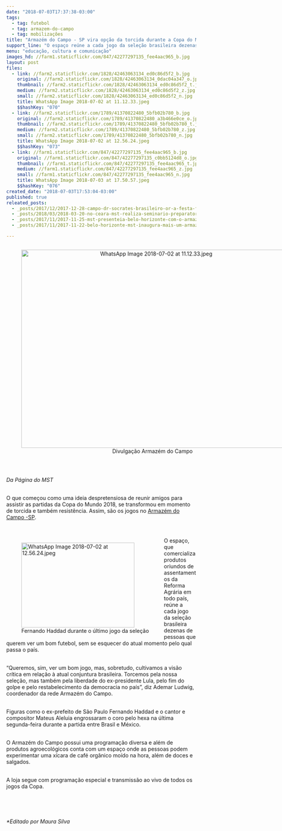 ```yaml
---
date: "2018-07-03T17:37:38-03:00"
tags:
  - tag: futebol
  - tag: armazem-do-campo
  - tag: mobilizações
title: "Armazém do Campo - SP vira opção da torcida durante a Copa do Mundo "
support_line: "O espaço reúne a cada jogo da seleção brasileira dezenas de pessoas que querem ver um bom futebol, sem se esquecer do atual momento pelo qual passa o país"
menu: "educação, cultura e comunicação"
images_hd: //farm1.staticflickr.com/847/42277297135_fee4aac965_b.jpg
layout: post
files:
  - link: //farm2.staticflickr.com/1828/42463063134_ed0c86d5f2_b.jpg
    original: //farm2.staticflickr.com/1828/42463063134_0dac04a347_o.jpg
    thumbnail: //farm2.staticflickr.com/1828/42463063134_ed0c86d5f2_t.jpg
    medium: //farm2.staticflickr.com/1828/42463063134_ed0c86d5f2_z.jpg
    small: //farm2.staticflickr.com/1828/42463063134_ed0c86d5f2_n.jpg
    title: WhatsApp Image 2018-07-02 at 11.12.33.jpeg
    $$hashKey: "070"
  - link: //farm2.staticflickr.com/1789/41370822480_5bfb02b780_b.jpg
    original: //farm2.staticflickr.com/1789/41370822480_a3b466e0ce_o.jpg
    thumbnail: //farm2.staticflickr.com/1789/41370822480_5bfb02b780_t.jpg
    medium: //farm2.staticflickr.com/1789/41370822480_5bfb02b780_z.jpg
    small: //farm2.staticflickr.com/1789/41370822480_5bfb02b780_n.jpg
    title: WhatsApp Image 2018-07-02 at 12.56.24.jpeg
    $$hashKey: "073"
  - link: //farm1.staticflickr.com/847/42277297135_fee4aac965_b.jpg
    original: //farm1.staticflickr.com/847/42277297135_c0bb5124d8_o.jpg
    thumbnail: //farm1.staticflickr.com/847/42277297135_fee4aac965_t.jpg
    medium: //farm1.staticflickr.com/847/42277297135_fee4aac965_z.jpg
    small: //farm1.staticflickr.com/847/42277297135_fee4aac965_n.jpg
    title: WhatsApp Image 2018-07-03 at 17.50.57.jpeg
    $$hashKey: "076"
created_date: "2018-07-03T17:53:04-03:00"
published: true
releated_posts:
  - _posts/2017/12/2017-12-28-campo-dr-socrates-brasileiro-or-a-festa-foi-bonita-pa.md
  - _posts/2018/03/2018-03-20-no-ceara-mst-realiza-seminario-preparatorio-para-1-copa-estadual-da-reforma-agraria.md
  - _posts/2017/11/2017-11-25-mst-presenteia-belo-horizonte-com-o-armazem-do-campo.md
  - _posts/2017/11/2017-11-22-belo-horizonte-mst-inaugura-mais-um-armazem-do-campo.md

---
```

<div style="text-align:center">
<figure class="image" style="display:inline-block"><img alt="WhatsApp Image 2018-07-02 at 11.12.33.jpeg" height="525" src="//farm2.staticflickr.com/1828/42463063134_ed0c86d5f2_b.jpg" width="700" />
<figcaption>Divulga&ccedil;&atilde;o Armaz&eacute;m do Campo&nbsp;</figcaption>
</figure>
</div>

<p>&nbsp;</p>

<p><em>Da P&aacute;gina do MST&nbsp;</em></p>

<p><br />
O que come&ccedil;ou como uma ideia despretensiosa de reunir amigos para assistir as partidas da Copa do Mundo 2018, se transformou em momento de torcida e tamb&eacute;m resist&ecirc;ncia. Assim, s&atilde;o os jogos no <a href="https://www.facebook.com/ArmazemDoCampoProdutosDaTerra/?ref=bookmarks">Armaz&eacute;m do Campo -SP</a>.</p>

<p>&nbsp;</p>

<figure class="image" style="float:left"><img alt="WhatsApp Image 2018-07-02 at 12.56.24.jpeg" height="225" src="//farm2.staticflickr.com/1789/41370822480_5bfb02b780_b.jpg" width="300" />
<figcaption>Fernando Haddad durante o &uacute;ltimo jogo da sele&ccedil;&atilde;o</figcaption>
</figure>

<p>O espa&ccedil;o, que comercializa produtos oriundos de assentamentos da Reforma Agr&aacute;ria em todo pa&iacute;s, re&uacute;ne a cada jogo da sele&ccedil;&atilde;o brasileira dezenas de pessoas que querem ver um bom futebol, sem se esquecer do atual momento pelo qual passa o pa&iacute;s.</p>

<p><br />
&ldquo;Queremos, sim, ver um bom jogo, mas, sobretudo, cultivamos a vis&atilde;o cr&iacute;tica em rela&ccedil;&atilde;o &agrave; atual conjuntura brasileira. Torcemos pela nossa sele&ccedil;&atilde;o, mas tamb&eacute;m pela liberdade do ex-presidente Lula, pelo fim do golpe e pelo restabelecimento da democracia no pa&iacute;s&rdquo;, diz Ademar Ludwig, coordenador da rede Armaz&eacute;m do Campo.</p>

<p><br />
Figuras como o ex-prefeito de S&atilde;o Paulo&nbsp;Fernando Haddad e o cantor e compositor Mateus Aleluia engrossaram o coro pelo hexa na &uacute;ltima segunda-feira durante a partida entre Brasil e M&eacute;xico.</p>

<p><br />
O Armaz&eacute;m do Campo possui uma programa&ccedil;&atilde;o diversa e al&eacute;m de produtos agroecol&oacute;gicos conta com um espa&ccedil;o onde as pessoas podem experimentar uma x&iacute;cara de caf&eacute; org&acirc;nico mo&iacute;do na hora, al&eacute;m de doces e salgados.</p>

<p><br />
A loja segue com programa&ccedil;&atilde;o especial e transmiss&atilde;o ao vivo de todos os jogos da Copa.</p>

<p>&nbsp;</p>

<p>&nbsp;</p>

<p><em>*Editado por Maura Silva&nbsp;</em></p>

<p>&nbsp;</p>
